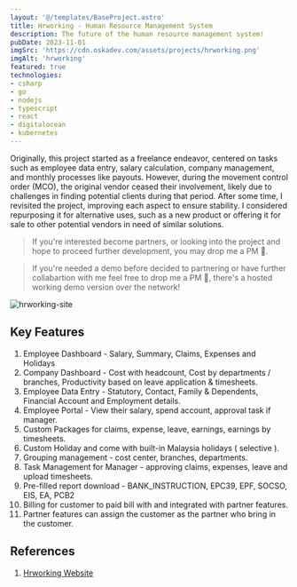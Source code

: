 ```yaml
---
layout: '@/templates/BaseProject.astro'
title: Hrworking - Human Resource Management System
description: The future of the human resource management system!
pubDate: 2023-11-01
imgSrc: 'https://cdn.oskadev.com/assets/projects/hrworking.png'
imgAlt: 'hrworking'
featured: true
technologies:
- csharp
- go
- nodejs
- typescript
- react
- digitalocean
- kubernetes
---
```


Originally, this project started as a freelance endeavor, centered on tasks such as employee data entry, salary calculation, company management, and monthly processes like payouts. However, during the movement control order (MCO), the original vendor ceased their involvement, likely due to challenges in finding potential clients during that period. After some time, I revisited the project, improving each aspect to ensure stability. I considered repurposing it for alternative uses, such as a new product or offering it for sale to other potential vendors in need of similar solutions.

> If you're interested become partners, or looking into the project and hope to proceed further development, you may drop me a PM 👋.

> If you're needed a demo before decided to partnering or have further collabartion with me feel free to drop me a PM 👋, there's a hosted working demo version over the network! 

![hrworking-site](/assets/projects/hrworking-site.png)

## Key Features

1. Employee Dashboard - Salary, Summary, Claims, Expenses and Holidays
2. Company Dashboard - Cost with headcount, Cost by departments / branches, Productivity based on leave application & timesheets.
3. Employee Data Entry - Statutory, Contact, Family & Dependents, Financial Account and Employment details.
4. Employee Portal - View their salary, spend account, approval task if manager.
5. Custom Packages for claims, expense, leave, earnings, earnings by timesheets.
6. Custom Holiday and come with built-in Malaysia holidays ( selective ).
7. Grouping management - cost center, branches, departments.
8. Task Management for Manager - approving claims, expenses, leave and upload timesheets.
9. Pre-filled report download - BANK_INSTRUCTION, EPC39, EPF, SOCSO, EIS, EA, PCB2
10. Billing for customer to paid bill with and integrated with partner features.
11. Partner features can assign the customer as the partner who bring in the customer.

## References

1. <a href="https://www.hrworking.my/">Hrworking Website</a>